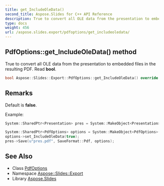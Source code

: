 ```yaml
---
title: get_IncludeOleData()
second_title: Aspose.Slides for C++ API Reference
description: True to convert all OLE data from the presentation to embedded files in the resulting PDF. Read bool.
type: docs
weight: 456
url: /aspose.slides.export/pdfoptions/get_includeoledata/
---
```

## PdfOptions::get_IncludeOleData() method


True to convert all OLE data from the presentation to embedded files in the resulting PDF. Read **bool**.

```cpp
bool Aspose::Slides::Export::PdfOptions::get_IncludeOleData() override
```

## Remarks


Default is **false**. 

Example: 
```cpp
System::SharedPtr<Presentation> pres = System::MakeObject<Presentation>(u"pres.pptx");

System::SharedPtr<PdfOptions> options = System::MakeObject<PdfOptions>();
options->set_IncludeOleData(true);
pres->Save(u"pres.pdf", SaveFormat::Pdf, options);
```

## See Also

* Class [PdfOptions](../)
* Namespace [Aspose::Slides::Export](../../)
* Library [Aspose.Slides](../../../)